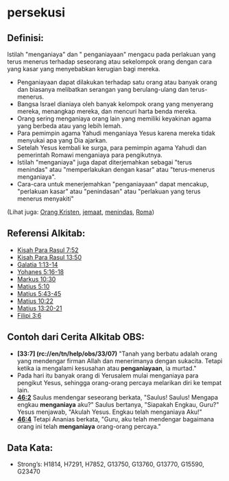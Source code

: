 # persekusi

## Definisi:

Istilah "menganiaya" dan " penganiayaan" mengacu pada perlakuan yang terus menerus terhadap seseorang atau sekelompok orang dengan cara yang kasar yang menyebabkan kerugian bagi mereka.

* Penganiayaan dapat dilakukan terhadap satu orang atau banyak orang dan biasanya melibatkan serangan yang berulang-ulang dan terus-menerus.
* Bangsa Israel dianiaya oleh banyak kelompok orang yang menyerang mereka, menangkap mereka, dan mencuri harta benda mereka.
* Orang sering menganiaya orang lain yang memiliki keyakinan agama yang berbeda atau yang lebih lemah.
* Para pemimpin agama Yahudi menganiaya Yesus karena mereka tidak menyukai apa yang Dia ajarkan.
* Setelah Yesus kembali ke surga, para pemimpin agama Yahudi dan pemerintah Romawi menganiaya para pengikutnya.
* Istilah "menganiaya" juga dapat diterjemahkan sebagai "terus menindas" atau "memperlakukan dengan kasar" atau "terus-menerus menganiaya".
* Cara-cara untuk menerjemahkan "penganiayaan" dapat mencakup, "perlakuan kasar" atau "penindasan" atau "perlakuan yang terus menerus menyakiti"

(Lihat juga: [Orang Kristen](../kt/christian.md), [jemaat](../kt/church.md), [menindas](../other/oppress.md), [Roma](../names/rome.md))

## Referensi Alkitab:

* [Kisah Para Rasul 7:52](rc://en/tn/help/act/07/52)
* [Kisah Para Rasul 13:50](rc://en/tn/help/act/13/50)
* [Galatia 1:13-14](rc://en/tn/help/gal/01/13)
* [Yohanes 5:16-18](rc://en/tn/help/jhn/05/16)
* [Markus 10:30](rc://en/tn/help/mrk/10/30)
* [Matius 5:10](rc://en/tn/help/mat/05/10)
* [Matius 5:43-45](rc://en/tn/help/mat/05/43)
* [Matius 10:22](rc://en/tn/help/mat/10/22)
* [Matius 13:20-21](rc://en/tn/help/mat/13/20)
* [Filipi 3:6](rc://en/tn/help/php/03/06)

## Contoh dari Cerita Alkitab OBS:

* __[33:7] (rc://en/tn/help/obs/33/07)__ "Tanah yang berbatu adalah orang yang mendengar firman Allah dan menerimanya dengan sukacita. Tetapi ketika ia mengalami kesusahan atau __penganiayaan__, ia murtad."
* Pada hari itu banyak orang di Yerusalem mulai menganiaya para pengikut Yesus, sehingga orang-orang percaya melarikan diri ke tempat lain.
* __[46:2](rc://en/tn/help/obs/46/02)__ Saulus mendengar seseorang berkata, "Saulus! Saulus! Mengapa engkau __menganiaya__ aku?" Saulus bertanya, "Siapakah Engkau, Guru?" Yesus menjawab, "Akulah Yesus. Engkau telah menganiaya Aku!"
* __[46:4](rc://en/tn/help/obs/46/04)__ Tetapi Ananias berkata, "Guru, aku telah mendengar bagaimana orang ini telah __menganiaya__ orang-orang percaya."

## Data Kata:

* Strong’s: H1814, H7291, H7852, G13750, G13760, G13770, G15590, G23470
